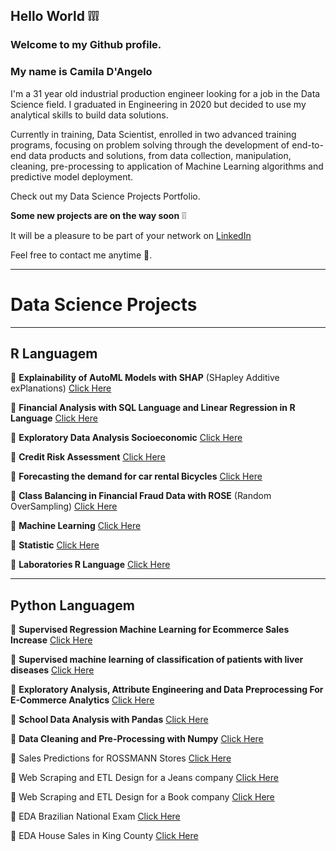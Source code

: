 ## Hello World :grey_exclamation::grey_exclamation::grey_exclamation:


### Welcome to my Github profile.


### My name is Camila D'Angelo 

I'm a 31 year old industrial production engineer looking for a job in the Data Science field.
I graduated in Engineering in 2020 but decided to use my analytical skills to build data solutions.

Currently in training, Data Scientist, enrolled in two advanced training programs, focusing on problem solving through the development of end-to-end data products and solutions, from data collection, manipulation, cleaning, pre-processing to application of Machine Learning algorithms and predictive model deployment.

Check out my Data Science Projects Portfolio.

**Some new projects are on the way soon** :grey_exclamation::grey_exclamation:

It will be a pleasure to be part of your network on [LinkedIn](https://www.linkedin.com/in/camiladangelotempesta/)

Feel free to contact me anytime 🙂.

***
# Data Science Projects
***
## **R Languagem**

:small_blue_diamond: **Explainability of AutoML Models with SHAP** (SHapley Additive exPlanations) [Click Here](https://github.com/camila-dangelo-tempesta/shapley_additive_exPlanations)

:small_blue_diamond: **Financial Analysis with SQL Language and Linear Regression in R Language** [Click Here](https://github.com/camila-dangelo-tempesta/hospital_cost_report_public_use_file)

:small_blue_diamond: **Exploratory Data Analysis Socioeconomic** [Click Here](https://github.com/camila-dangelo-tempesta/world_happiness-_report)

:small_blue_diamond: **Credit Risk Assessment** [Click Here](https://github.com/camila-dangelo-tempesta/german_credit_data)

:small_blue_diamond: **Forecasting the demand for car rental Bicycles** [Click Here](https://github.com/camila-dangelo-tempesta/bikeshare_capital_rental_forecast)

:small_blue_diamond: **Class Balancing in Financial Fraud Data with ROSE**  (Random OverSampling) [Click Here](https://github.com/camila-dangelo-tempesta/credit_card_fraud_detection)

:small_blue_diamond: **Machine Learning** [Click Here](https://github.com/camila-dangelo-tempesta/Machine_Learning)

:small_blue_diamond: **Statistic** [Click Here](https://github.com/camila-dangelo-tempesta/Statistic)

:small_blue_diamond: **Laboratories R Language** [Click Here](https://github.com/camila-dangelo-tempesta/R_Language)

***
## **Python Languagem**

:small_orange_diamond: **Supervised Regression Machine Learning for Ecommerce Sales Increase** [Click Here](https://github.com/camila-dangelo-tempesta/ml_regression_ecommerce)

:small_orange_diamond: **Supervised machine learning of classification of patients with liver diseases** [Click Here](https://github.com/camila-dangelo-tempesta/ml_classification_ilpd)

:small_orange_diamond: **Exploratory Analysis, Attribute Engineering and Data Preprocessing For E-Commerce Analytics** [Click Here](https://github.com/camila-dangelo-tempesta/data_wrangling_for_e-commerce_analytics)

:small_orange_diamond: **School Data Analysis with Pandas** [Click Here](https://github.com/camila-dangelo-tempesta/realistic_data_generator)

:small_orange_diamond: **Data Cleaning and Pre-Processing with Numpy** [Click Here](https://github.com/camila-dangelo-tempesta/loan_data_from_lending_club)



 :small_orange_diamond: Sales Predictions for ROSSMANN Stores [Click Here](https://github.com/camila-dangelo-tempesta/rossmann_sales_forecast)

 :small_orange_diamond: Web Scraping and ETL Design for a Jeans company [Click Here](https://github.com/camila-dangelo-tempesta/star_jeans)

 :small_orange_diamond: Web Scraping and ETL Design for a Book company [Click Here](https://github.com/camila-dangelo-tempesta/books_to_scrape)

:small_orange_diamond: EDA Brazilian National Exam [Click Here](https://github.com/camila-dangelo-tempesta/brazilian_national_exam)

 :small_orange_diamond: EDA House Sales in King County [Click Here](https://github.com/camila-dangelo-tempesta/house_sales_k_c)




